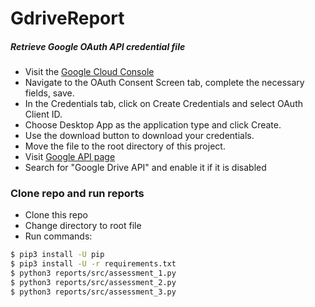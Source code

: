 # GdriveReport

##### Retrieve Google OAuth API credential file
- Visit the [Google Cloud Console](https://console.developers.google.com/apis/credentials)
- Navigate to the OAuth Consent Screen tab, complete the necessary fields, save.
- In the Credentials tab, click on Create Credentials and select OAuth Client ID.
- Choose Desktop App as the application type and click Create.
- Use the download button to download your credentials.
- Move the file to the root directory of this project.
- Visit [Google API page](https://console.developers.google.com/apis/library)
- Search for "Google Drive API" and enable it if it is disabled

### Clone repo and run reports
- Clone this repo
- Change directory to root file
- Run commands:

```sh
$ pip3 install -U pip
$ pip3 install -U -r requirements.txt
$ python3 reports/src/assessment_1.py
$ python3 reports/src/assessment_2.py
$ python3 reports/src/assessment_3.py
```

